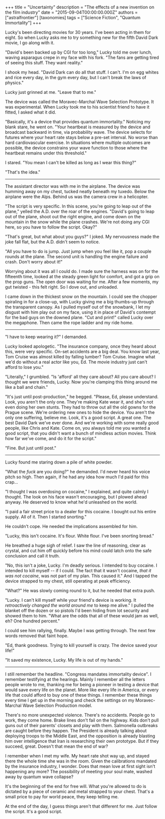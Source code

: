 +++
title = "Uncertainty"
description = "The effects of a new invention on the film industry"
date = "2015-09-04T00:00:00.000Z"
authors = ["astralfrontier"]
[taxonomies]
tags = ["Science Fiction", "Quantum Immortality"]
+++

Lucky's been directing movies for 30 years.
I've been acting in them for eight.
So when Lucky asks me to try something new
for the fifth David Dark movie, I go along with it.

<!-- more -->

"David's been backed up by CGI for too long,"
Lucky told me over lunch, waving asparagus crepe
in my face with his fork. "The fans are getting
tired of seeing this stuff. They want reality."

I shook my head. "David Dark can do all that stuff. I can't.
I'm on egg whites and rice every day, in the gym
every day, but I can't break the laws of physics."

Lucky just grinned at me. "Leave that to me."

The device was called the Moravec-Marchal Wave Selection
Prototype. It was experimental. When Lucky took me to his
scientist friend to have it fitted, I asked what it did.

"Basically, it's a device that provides quantum immortality."
Noticing my blank stare, he went on. "Your heartbeat is
measured by the device and broadcast backward in time, via
probability wave. The device selects for futures where your
heart rate stays below a pre-set interval. No worse than
hard cardiovascular exercise. In situations where multiple
outcomes are possible, the device constrains your wave
function to those where the heartbeat remains under this
threshold."

I stared. "You mean I can't be killed as long as I wear this thing?"

"That's the idea."

----

The assistant director was with me in the airplane. The device
was humming away on my chest, tucked neatly beneath my tuxedo.
Below the airplane were the Alps. Behind us was the camera crew
in a helicopter.

"The script is very specific. In this scene, you're going to leap
out of the plane," yelled the A.D. over the roar of the engines.
"David's going to leap out of the plane, shoot out the right
engine, and come down on the mountain in the snow while the plane
crashes. We're not doing any CGI here, so you have to follow the
script. Okay?"

"That's great, but what about you guys?" I joked. My nervousness
made the joke fall flat, but the A.D. didn't seem to notice.

"All you have to do is jump. Just jump when you feel like it,
pop a couple rounds at the plane. The second unit is handling
the engine failure and crash. Don't worry about it!"

Worrying about it was all I could do. I made sure the harness
was on for the fifteenth time, looked at the steady green light
for comfort, and got a grip on the prop guns. The open door was
waiting for me. After a few moments, my gut twisted - this felt
right. So I dove out, and unloaded.

I came down in the thickest snow on the mountain. I could see
the chopper spiraling in for a close-up, with Lucky giving me a
big thumbs-up through the transparent canopy. As I pulled myself
out of the snowbank, I let my disgust with him play out on my face,
using it in place of David's contempt for the bad guys on the downed
plane. "Cut and print!" called Lucky over the megaphone. Then came
the rope ladder and my ride home.

----

"I have to keep wearing it?" I demanded.

Lucky looked apologetic. "The insurance company, once they heard
about this, were very specific. On-set accidents are a big deal.
You know last year, Tom Cruise was almost killed by falling lumber?
Tom Cruise. Imagine what we'd do without a real actor like you, Ed.
The movie industry just can't afford to lose you."

"Literally," I grumbled. "Is 'afford' all they care about? All you
care about? I thought we were friends, Lucky. Now you're clamping
this thing around me like a ball and chain."

"It's just until post-production," he begged. "Please, Ed, please
understand. Look, you aren't the only one. They're making Kate
wear it, and she's not even doing her own stunts. They had to throw
out all the old gowns for the Prague scene. We're ordering new ones
to hide the device. You aren't the only one suffering, believe me.
Look, it's a good script. A great one. The best David Dark we've
ever done. And we're working with some really good people, like
Chris and Kate. Come on, you always told me you wanted a good script,
that you didn't want a bunch of mindless action movies. Think how far
we've come, and do it for the script."

"Fine. But just until post."

----

Lucky found me staring down a pile of white powder.

"What the *fuck* are you doing?" he demanded. I'd never heard his
voice pitch so high. Then again, if he had any idea how much I'd
paid for this crap...

"I thought I was overdosing on cocaine," I explained, and quite
calmly I thought. The look on his face wasn't encouraging, but
I plowed ahead anyway. He deserved to know what he'd unleashed
on the world.

"I paid a fair street price to a dealer for this cocaine. I bought
out his entire supply. All of it. Then I started snorting."

He couldn't cope. He needed the implications assembled for him.

"Lucky, this isn't cocaine. It's flour. White flour. I've been
snorting bread."

He breathed a huge sigh of relief. I saw the line of reasoning,
clear as crystal, and cut him off quickly before his mind could
latch onto the safe conclusion and call it truth.

"No, this isn't a joke, Lucky. I'm deadly serious. I intended
to buy cocaine. I intended to kill myself -- if I could. The
fact that it wasn't cocaine, *that it was not cocaine*, was
not part of my plan. This caused it." And I tapped the device
strapped to my chest, still operating at peak efficiency.

"What?" He was slowly coming round to it, but he needed that
extra push.

"Lucky. I can't kill myself while your friend's device is working.
It *retroactively changed the world around me* to keep me alive."
I pulled the blanket off the dozen or so pistols I'd been hiding
from lot security and showed them to him. "What are the odds that
all of these would jam as well, eh? One hundred percent."

I could see him rallying, finally. Maybe I was getting through.
The next few words removed that faint hope.

"Ed, thank goodness. Trying to kill yourself is crazy. The
device saved your life!"

"It saved my existence, Lucky. My life is out of my hands."

----

I still remember the headline. "Congress mandates immortality device".
I remember testifying at the hearings. Mainly I remember all the
letters people wrote to me, thanking me for being a pioneer in testing
a device that would save every life on the planet. More like every life
in America, or every life that could afford to buy one of these things.
I remember these things every time I get up in the morning and check
the settings on my Moravec-Marchal Wave Selection Production model.

There's no more unexpected violence. There's no accidents. People go
to work, they come home. Brake lines don't fail on the highway. Kids
don't pull guns out of their parents' closets and play with them.
Salmonella outbreaks are caught before they happen. The President is
already talking about deploying troops to the Middle East, and the
opposition is already blasting him over intelligence that Iran is
researching their own prototype. But if they succeed, great. Doesn't
that mean the end of war?

I remember when I met my wife. My heart rate shot way up, and stayed
there the whole time she was in the room. Given the calibrations mandated
by the insurance industry, I wonder. Does that mean love at first sight
isn't happening any more? The possibility of meeting your soul mate,
washed away by quantum wave collapse?

It's the beginning of the end for free will. What you're allowed to do
is dictated by a piece of ceramic and metal strapped to your chest.
That's a small price to pay for world peace, they keep telling me.

At the end of the day, I guess things aren't that different for me.
Just follow the script. It's a good script.
